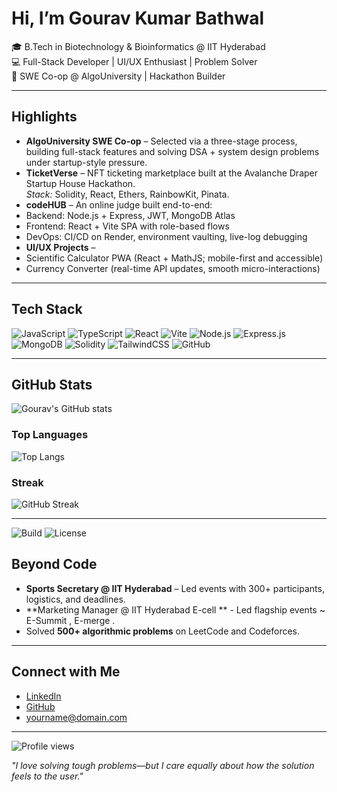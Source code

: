 #  Hi, I’m Gourav Kumar Bathwal  

🎓 B.Tech in Biotechnology & Bioinformatics @ IIT Hyderabad  
💻 Full-Stack Developer | UI/UX Enthusiast | Problem Solver  
🚀 SWE Co-op @ AlgoUniversity | Hackathon Builder  

---

##  Highlights  
-  **AlgoUniversity SWE Co-op** – Selected via a three-stage process, building full-stack features and solving DSA + system design problems under startup-style pressure.  
-  **TicketVerse** – NFT ticketing marketplace built at the Avalanche Draper Startup House Hackathon.  
  *Stack:* Solidity, React, Ethers, RainbowKit, Pinata.  
-  **codeHUB** – An online judge built end-to-end:  
  - Backend: Node.js + Express, JWT, MongoDB Atlas  
  - Frontend: React + Vite SPA with role-based flows  
  - DevOps: CI/CD on Render, environment vaulting, live-log debugging  
-  **UI/UX Projects** –  
  - Scientific Calculator PWA (React + MathJS; mobile-first and accessible)  
  - Currency Converter (real-time API updates, smooth micro-interactions)  

---

##  Tech Stack  
![JavaScript](https://img.shields.io/badge/JavaScript-F7DF1E?style=for-the-badge&logo=javascript&logoColor=black)
![TypeScript](https://img.shields.io/badge/TypeScript-007ACC?style=for-the-badge&logo=typescript&logoColor=white)
![React](https://img.shields.io/badge/React-20232A?style=for-the-badge&logo=react&logoColor=61DAFB)
![Vite](https://img.shields.io/badge/Vite-646CFF?style=for-the-badge&logo=vite&logoColor=white)
![Node.js](https://img.shields.io/badge/Node.js-339933?style=for-the-badge&logo=nodedotjs&logoColor=white)
![Express.js](https://img.shields.io/badge/Express.js-000000?style=for-the-badge&logo=express&logoColor=white)
![MongoDB](https://img.shields.io/badge/MongoDB-4EA94B?style=for-the-badge&logo=mongodb&logoColor=white)
![Solidity](https://img.shields.io/badge/Solidity-363636?style=for-the-badge&logo=solidity&logoColor=white)
![TailwindCSS](https://img.shields.io/badge/Tailwind_CSS-38B2AC?style=for-the-badge&logo=tailwind-css&logoColor=white)
![GitHub](https://img.shields.io/badge/GitHub-181717?style=for-the-badge&logo=github&logoColor=white)

---

##  GitHub Stats  
![Gourav's GitHub stats](https://github-readme-stats.vercel.app/api?username=Mr-Bathwal&show_icons=true&theme=tokyonight)  

###  Top Languages  
![Top Langs](https://github-readme-stats.vercel.app/api/top-langs/?username=Mr-Bathwal&layout=compact&theme=tokyonight)  

###  Streak  
![GitHub Streak](https://github-readme-streak-stats.herokuapp.com/?user=Mr-Bathwal&theme=tokyonight)  

---

![Build](https://img.shields.io/badge/build-passing-brightgreen)
![License](https://img.shields.io/badge/license-MIT-blue)


##  Beyond Code  
-  **Sports Secretary @ IIT Hyderabad** – Led events with 300+ participants, logistics, and deadlines.
-  **Marketing Manager @ IIT Hyderabad E-cell ** - Led flagship events ~ E-Summit , E-merge .  
-  Solved **500+ algorithmic problems** on LeetCode and Codeforces.

---

##  Connect with Me  
-  [LinkedIn](https://www.linkedin.com/in/gourav-kumar-bathwal-16057430a/)  
-  [GitHub](https://github.com/Mr-Bathwal)  
-  yourname@domain.com  

---

![Profile views](https://komarev.com/ghpvc/?username=Mr-Bathwal&color=blue&style=flat-square)  

*"I love solving tough problems—but I care equally about how the solution feels to the user."*

